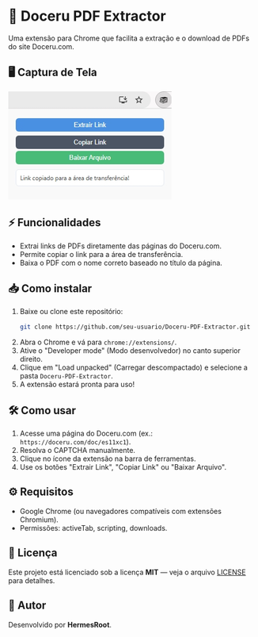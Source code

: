 # 📑 Doceru PDF Extractor

Uma extensão para Chrome que facilita a extração e o download de PDFs do site Doceru.com.

## 🖥️ Captura de Tela
![Screenshot do HashCheck](https://raw.githubusercontent.com/HermesRoot/doceru-pdf-extractor/refs/heads/main/screenshot.jpg)

## ⚡ Funcionalidades
- Extrai links de PDFs diretamente das páginas do Doceru.com.
- Permite copiar o link para a área de transferência.
- Baixa o PDF com o nome correto baseado no título da página.

## 📥 Como instalar
1. Baixe ou clone este repositório:
   ```bash
   git clone https://github.com/seu-usuario/Doceru-PDF-Extractor.git
   ```
2. Abra o Chrome e vá para `chrome://extensions/`.
3. Ative o "Developer mode" (Modo desenvolvedor) no canto superior direito.
4. Clique em "Load unpacked" (Carregar descompactado) e selecione a pasta `Doceru-PDF-Extractor`.
5. A extensão estará pronta para uso!

## 🛠️ Como usar
1. Acesse uma página do Doceru.com (ex.: `https://doceru.com/doc/es11xc1`).
2. Resolva o CAPTCHA manualmente.
3. Clique no ícone da extensão na barra de ferramentas.
4. Use os botões "Extrair Link", "Copiar Link" ou "Baixar Arquivo".

## ⚙️ Requisitos
- Google Chrome (ou navegadores compatíveis com extensões Chromium).
- Permissões: activeTab, scripting, downloads.

## 📝 Licença
Este projeto está licenciado sob a licença **MIT** — veja o arquivo [LICENSE](LICENSE) para detalhes.

## 👤 Autor
Desenvolvido por **HermesRoot**. 

